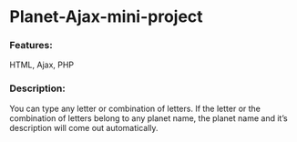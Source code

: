 # Planet-Ajax-mini-project
### Features:
 HTML, Ajax, PHP
### Description:
 You can type any letter or combination of letters.
 If the letter or the combination of letters belong to any planet name, the planet name and it’s description will come out automatically.
